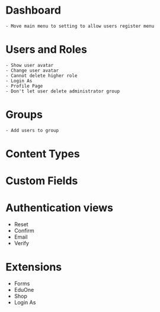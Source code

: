 # Dashboard
    - Move main menu to setting to allow users register menu
# Users and Roles
    - Show user avatar
    - Change user avatar
    - Cannot delete higher role
    - Login As
    - Profile Page
    - Don't let user delete administrator group
# Groups
    - Add users to group
# Content Types

# Custom Fields

# Authentication views
- Reset
- Confirm
- Email
- Verify

# Extensions
- Forms
- EduOne
- Shop
- Login As
